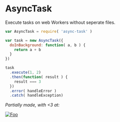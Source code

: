 AsyncTask
=========

Execute tasks on web Workers without seperate files.

```javascript
var AsyncTask = require( 'async-task' )

var task = new AsyncTask({
  doInBackground: function( a, b ) {
    return a + b
  }
})

task
  .execute(1, 2)
  .then(function( result ) {
    result === 3
  })
  .error( handleError )
  .catch( handleException)
```

*Partially made, with <3 at:*

[![Foo](http://wtw.no/gfx/wtw-logo2.png)](https://github.com/wtw-software/)
